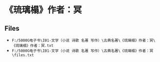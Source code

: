 # 《琉璃榻》作者：冥

## Files

- `F:/5000G电子书\I01-文学（小说 诗歌 名著 写作）\古典名著\《琉璃榻》作者：冥\《琉璃榻》作者：冥.txt`
- `F:/5000G电子书\I01-文学（小说 诗歌 名著 写作）\古典名著\《琉璃榻》作者：冥\files.txt`
